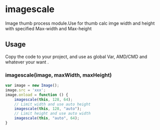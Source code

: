 imagescale
===========

Image thumb process module.Use for thumb calc imge width and height with specified Max-width and Max-height

## Usage
Copy the code to your project, and use as global Var, AMD/CMD and whatever your want .

### imagescale(image, maxWidth, maxHeight)

```js
var image = new Image();
image.src = 'xxx';
image.onload = function () {
    imagescale(this, 128, 64);
    // Limit width and use auto height
    imagescale(this, 128, "auto");
    // Limit height and use auto width
    imagescale(this, "auto", 64);
}
```
